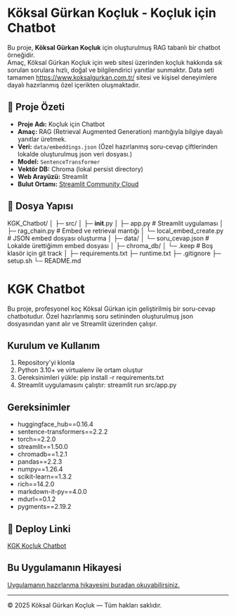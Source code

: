 # Köksal Gürkan Koçluk - Koçluk için Chatbot

Bu proje, **Köksal Gürkan Koçluk** için oluşturulmuş RAG tabanlı bir chatbot örneğidir.  
Amaç, Köksal Gürkan Koçluk için web sitesi üzerinden koçluk hakkında sık sorulan sorulara hızlı, doğal ve bilgilendirici yanıtlar sunmaktır.
Data seti tamamen https://www.koksalgurkan.com.tr/ sitesi ve kişisel deneyimlere dayalı hazırlanmış özel içerikten oluşmaktadır.


## 🔹 Proje Özeti
- **Proje Adı:** Koçluk için Chatbot  
- **Amaç:** RAG (Retrieval Augmented Generation) mantığıyla bilgiye dayalı yanıtlar üretmek.  
- **Veri:** `data/embeddings.json` (Özel hazırlanmış soru-cevap çiftlerinden lokalde oluşturulmuş json veri dosyası.)
- **Model:** `SentenceTransformer`  
- **Vektör DB:** Chroma (lokal persist directory)  
- **Web Arayüzü:** Streamlit  
- **Bulut Ortamı:** [Streamlit Community Cloud](https://streamlit.app)

## 🔹 Dosya Yapısı

KGK_Chatbot/
│
├─ src/
│   ├─ __init__.py
│   ├─ app.py                # Streamlit uygulaması
│   ├─ rag_chain.py          # Embed ve retrieval mantığı
│   └─ local_embed_create.py # JSON embed dosyası oluşturma
│
├─ data/
│   └─ soru_cevap.json       # Lokalde ürettiğimm embed dosyası
│
├─ chroma_db/
│   └─ .keep                 # Boş klasör için git track
│
├─ requirements.txt
├─ runtime.txt
├─ .gitignore
├─ setup.sh
└─ README.md



# KGK Chatbot

Bu proje, profesyonel koç Köksal Gürkan için geliştirilmiş bir soru-cevap chatbotudur. 
Özel hazırlanmış soru setininden oluşturulmuş json dosyasından yanıt alır ve Streamlit üzerinden çalışır.

## Kurulum ve Kullanım

1. Repository'yi klonla
2. Python 3.10+ ve virtualenv ile ortam oluştur
3. Gereksinimleri yükle:
    pip install -r requirements.txt
4. Streamlit uygulamasını çalıştır:
    streamlit run src/app.py


## Gereksinimler
  - huggingface_hub==0.16.4
  - sentence-transformers==2.2.2
  - torch==2.2.0
  - streamlit==1.50.0
  - chromadb==1.2.1
  - pandas==2.2.3
  - numpy==1.26.4
  - scikit-learn==1.3.2
  - rich==14.2.0
  - markdown-it-py==4.0.0
  - mdurl==0.1.2
  - pygments==2.19.2


## 🔹 Deploy Linki
[KGK Koçluk Chatbot](https://kgkchatbot.streamlit.app/)


## Bu Uygulamanın Hikayesi
[Uygulamanın hazırlanma hikayesini buradan okuyabilirsiniz.](https://github.com/kgk-coding/KGK_Chatbot/blob/main/Hikaye.txt)

---
© 2025 Köksal Gürkan Koçluk — Tüm hakları saklıdır.


